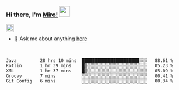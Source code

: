 ### Hi there, I'm [Miro!](https://castariva18.github.io/)  <img src="https://github.com/TheDudeThatCode/TheDudeThatCode/blob/master/Assets/Hi.gif" width="29px">

<a href="https://discord.gg/bhPzjwR">
  <img align="left" alt="Clown Discord" width="21px" src="https://cdn4.iconfinder.com/data/icons/logos-and-brands/512/91_Discord_logo_logos-512.png" />
</a>

<br />

- 💬 Ask me about anything [here](https://github.com/castariva18/castariva18/issues)

<br />

<!--START_SECTION:waka-->
```text
Java         28 hrs 10 mins  ██████████████████████░░░   88.61 % 
Kotlin       1 hr 39 mins    █▒░░░░░░░░░░░░░░░░░░░░░░░   05.23 % 
XML          1 hr 37 mins    █▒░░░░░░░░░░░░░░░░░░░░░░░   05.09 % 
Groovy       7 mins          ░░░░░░░░░░░░░░░░░░░░░░░░░   00.41 % 
Git Config   6 mins          ░░░░░░░░░░░░░░░░░░░░░░░░░   00.34 % 
```
<!--END_SECTION:waka-->

